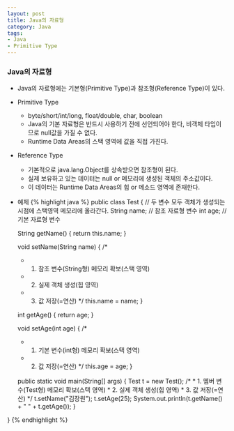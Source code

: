 ```yaml
---
layout: post
title: Java의 자료형
category: Java
tags:
- Java
- Primitive Type
---
```


### Java의 자료형
  * Java의 자료형에는 기본형(Primitive Type)과 참조형(Reference Type)이 있다.
  * Primitive Type
    * byte/short/int/long, float/double, char, boolean
    * Java의 기본 자료형은 반드시 사용하기 전에 선언되어야 한다, 비객체 타입이므로 null값을 가질 수 없다.
    * Runtime Data Areas의 스택 영역에 값을 직접 가진다.

  * Reference Type
    * 기본적으로 java.lang.Object를 상속받으면 참조형이 된다.
    * 실제 보유하고 있는 데이터는 null or 메모리에 생성된 객체의 주소값이다.
    * 이 데이터는 Runtime Data Areas의 힙 or 메소드 영역에 존재한다.

  * 예제
  {% highlight java %}
  public class Test {
    // 두 변수 모두 객체가 생성되는 시점에 스택영역 메모리에 올라간다.
  	String name; // 참조 자료형 변수
  	int age; // 기본 자료형 변수

  	String getName() {
  		return this.name;
  	}

  	void setName(String name) {
      /*
      * 1. 참조 변수(String형) 메모리 확보(스택 영역)
      * 2. 실제 객체 생성(힙 영역)
      * 3. 값 저장(=연산)
      */
  		this.name = name;
  	}

  	int getAge() {
  		return age;
  	}

  	void setAge(int age) {
      /*
      * 1. 기본 변수(int형) 메모리 확보(스택 영역)
      * 2. 값 저장(=연산)
      */
  		this.age = age;
  	}

  	public static void main(String[] args) {
            Test t = new Test();
            /*
            * 1. 멤버 변수(Test형) 메모리 확보(스택 영역)
            * 2. 실제 객체 생성(힙 영역)
            * 3. 값 저장(=연산)
            */
            t.setName("김장원");
            t.setAge(25);
            System.out.println(t.getName() + " " + t.getAge());
  	}

  }
  {% endhighlight %}
